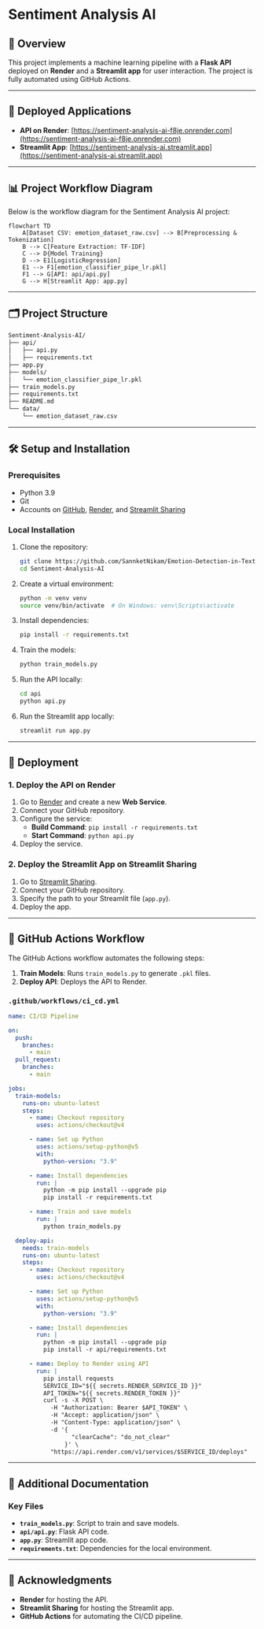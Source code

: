 # Sentiment Analysis AI

## 📝 Overview

This project implements a machine learning pipeline with a **Flask API** deployed on **Render** and a **Streamlit app** for user interaction. The project is fully automated using GitHub Actions.

---

## 🚀 Deployed Applications

- **API on Render**: [https://sentiment-analysis-ai-f8je.onrender.com](https://sentiment-analysis-ai-f8je.onrender.com)
- **Streamlit App**: [https://sentiment-analysis-ai.streamlit.app](https://sentiment-analysis-ai.streamlit.app)

---

## 📊 Project Workflow Diagram

Below is the workflow diagram for the Sentiment Analysis AI project:

```mermaid
flowchart TD
    A[Dataset CSV: emotion_dataset_raw.csv] --> B[Preprocessing & Tokenization]
    B --> C[Feature Extraction: TF-IDF]
    C --> D{Model Training}
    D --> E1[LogisticRegression]
    E1 --> F1[emotion_classifier_pipe_lr.pkl]
    F1 --> G[API: api/api.py]
    G --> H[Streamlit App: app.py]
```

---

## 🗂 Project Structure

```file.txt
Sentiment-Analysis-AI/
├── api/
│   ├── api.py
│   ├── requirements.txt
├── app.py
├── models/
│   └── emotion_classifier_pipe_lr.pkl
├── train_models.py
├── requirements.txt
├── README.md
└── data/
    └── emotion_dataset_raw.csv
```

---

## 🛠 Setup and Installation

### Prerequisites

- Python 3.9
- Git
- Accounts on [GitHub](https://github.com), [Render](https://render.com), and [Streamlit Sharing](https://share.streamlit.io)

### Local Installation

1. Clone the repository:

   ```bash
   git clone https://github.com/SannketNikam/Emotion-Detection-in-Text.git
   cd Sentiment-Analysis-AI
   ```

2. Create a virtual environment:

   ```bash
   python -m venv venv
   source venv/bin/activate  # On Windows: venv\Scripts\activate
   ```

3. Install dependencies:

   ```bash
   pip install -r requirements.txt
   ```

4. Train the models:

   ```bash
   python train_models.py
   ```

5. Run the API locally:

   ```bash
   cd api
   python api.py
   ```

6. Run the Streamlit app locally:

   ```bash
   streamlit run app.py
   ```

---

## 🚀 Deployment

### 1. Deploy the API on Render

1. Go to [Render](https://render.com/) and create a new **Web Service**.
2. Connect your GitHub repository.
3. Configure the service:
   - **Build Command**: `pip install -r requirements.txt`
   - **Start Command**: `python api.py`
4. Deploy the service.

### 2. Deploy the Streamlit App on Streamlit Sharing

1. Go to [Streamlit Sharing](https://share.streamlit.io/).
2. Connect your GitHub repository.
3. Specify the path to your Streamlit file (`app.py`).
4. Deploy the app.

---

## 🤖 GitHub Actions Workflow

The GitHub Actions workflow automates the following steps:

1. **Train Models**: Runs `train_models.py` to generate `.pkl` files.
2. **Deploy API**: Deploys the API to Render.

### `.github/workflows/ci_cd.yml`

```yaml
name: CI/CD Pipeline

on:
  push:
    branches:
      - main
  pull_request:
    branches:
      - main

jobs:
  train-models:
    runs-on: ubuntu-latest
    steps:
      - name: Checkout repository
        uses: actions/checkout@v4

      - name: Set up Python
        uses: actions/setup-python@v5
        with:
          python-version: "3.9"

      - name: Install dependencies
        run: |
          python -m pip install --upgrade pip
          pip install -r requirements.txt

      - name: Train and save models
        run: |
          python train_models.py

  deploy-api:
    needs: train-models
    runs-on: ubuntu-latest
    steps:
      - name: Checkout repository
        uses: actions/checkout@v4

      - name: Set up Python
        uses: actions/setup-python@v5
        with:
          python-version: "3.9"

      - name: Install dependencies
        run: |
          python -m pip install --upgrade pip
          pip install -r api/requirements.txt

      - name: Deploy to Render using API
        run: |
          pip install requests
          SERVICE_ID="${{ secrets.RENDER_SERVICE_ID }}"
          API_TOKEN="${{ secrets.RENDER_TOKEN }}"
          curl -s -X POST \
            -H "Authorization: Bearer $API_TOKEN" \
            -H "Accept: application/json" \
            -H "Content-Type: application/json" \
            -d '{
                  "clearCache": "do_not_clear"
                }' \
            "https://api.render.com/v1/services/$SERVICE_ID/deploys"
```

---

## 📄 Additional Documentation

### Key Files

- **`train_models.py`**: Script to train and save models.
- **`api/api.py`**: Flask API code.
- **`app.py`**: Streamlit app code.
- **`requirements.txt`**: Dependencies for the local environment.

---

## 🙏 Acknowledgments

- **Render** for hosting the API.
- **Streamlit Sharing** for hosting the Streamlit app.
- **GitHub Actions** for automating the CI/CD pipeline.

